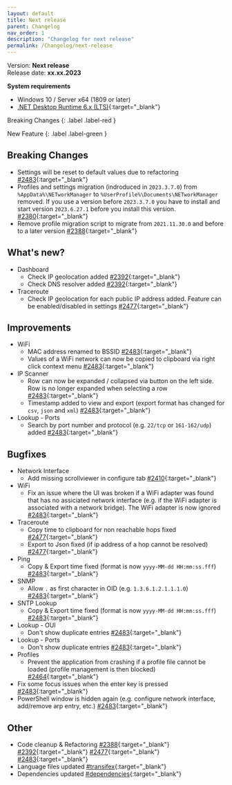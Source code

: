 ```yaml
---
layout: default
title: Next release
parent: Changelog
nav_order: 1
description: "Changelog for next release"
permalink: /Changelog/next-release
---
```


Version: **Next release** <br />
Release date: **xx.xx.2023**

**System requirements**

- Windows 10 / Server x64 (1809 or later)
- [.NET Desktop Runtime 6.x (LTS)](https://dotnet.microsoft.com/download/dotnet/6.0){:target="\_blank"}

Breaking Changes
{: .label .label-red }

New Feature
{: .label .label-green }

## Breaking Changes

- Settings will be reset to default values due to refactoring [#2483](https://github.com/BornToBeRoot/NETworkManager/pull/2483){:target="\_blank"}
- Profiles and settings migration (indroduced in `2023.3.7.0`) from `%AppData%\NETworkManager` to `%UserProfile%\Documents\NETworkManager` removed. If you use a version before `2023.3.7.0` you have to install and start version `2023.6.27.1` before you install this version. [#2380](https://github.com/BornToBeRoot/NETworkManager/pull/2380){:target="\_blank"}
- Remove profile migration script to migrate from `2021.11.30.0` and before to a later version [#2388](https://github.com/BornToBeRoot/NETworkManager/pull/2388){:target="\_blank"}

## What's new?

- Dashboard
  - Check IP geolocation added [#2392](https://github.com/BornToBeRoot/NETworkManager/pull/2392){:target="\_blank"}
  - Check DNS resolver added [#2392](https://github.com/BornToBeRoot/NETworkManager/pull/2392){:target="\_blank"}
- Traceroute
  - Check IP geolocation for each public IP address added. Feature can be enabled/disabled in settings [#2477](https://github.com/BornToBeRoot/NETworkManager/pull/2477){:target="\_blank"}

## Improvements

- WiFi
  - MAC address renamed to BSSID [#2483](https://github.com/BornToBeRoot/NETworkManager/pull/2483){:target="\_blank"}
  - Values of a WiFi network can now be copied to clipboard via right click context menu [#2483](https://github.com/BornToBeRoot/NETworkManager/pull/2483){:target="\_blank"}
- IP Scanner
  - Row can now be expanded / collapsed via button on the left side. Row is no longer expanded when selecting a row [#2483](https://github.com/BornToBeRoot/NETworkManager/pull/2483){:target="\_blank"}
  - Timestamp added to view and export (export format has changed for `csv`, `json` and `xml`) [#2483](https://github.com/BornToBeRoot/NETworkManager/pull/2483){:target="\_blank"}
- Lookup - Ports
  - Search by port number and protocol (e.g. `22/tcp` or `161-162/udp`) added [#2483](https://github.com/BornToBeRoot/NETworkManager/pull/2483){:target="\_blank"}

## Bugfixes

- Network Interface
  - Add missing scrollviewer in configure tab [#2410](https://github.com/BornToBeRoot/NETworkManager/pull/2410){:target="\_blank"}
- WiFi
  - Fix an issue where the UI was broken if a WiFi adapter was found that has no assiciated network interface (e.g. if the WiFi adapter is associated with a network bridge). The WiFi adapter is now ignored [#2483](https://github.com/BornToBeRoot/NETworkManager/pull/2483){:target="\_blank"}
- Traceroute
  - Copy time to clipboard for non reachable hops fixed [#2477](https://github.com/BornToBeRoot/NETworkManager/pull/2477){:target="\_blank"}
  - Export to Json fixed (if ip address of a hop cannot be resolved) [#2477](https://github.com/BornToBeRoot/NETworkManager/pull/2477){:target="\_blank"}
- Ping
  - Copy & Export time fixed (format is now `yyyy-MM-dd HH:mm:ss.fff`) [#2483](https://github.com/BornToBeRoot/NETworkManager/pull/2483){:target="\_blank"}
- SNMP
  - Allow `.` as first character in OID (e.g. `1.3.6.1.2.1.1.1.0`) [#2483](https://github.com/BornToBeRoot/NETworkManager/pull/2483){:target="\_blank"}
- SNTP Lookup
  - Copy & Export time fixed (format is now `yyyy-MM-dd HH:mm:ss.fff`) [#2483](https://github.com/BornToBeRoot/NETworkManager/pull/2483){:target="\_blank"}
- Lookup - OUI
  - Don't show duplicate entries [#2483](https://github.com/BornToBeRoot/NETworkManager/pull/2483){:target="\_blank"}
- Lookup - Ports  
  - Don't show duplicate entries [#2483](https://github.com/BornToBeRoot/NETworkManager/pull/2483){:target="\_blank"}
- Profiles
  - Prevent the application from crashing if a profile file cannot be loaded (profile management is then blocked) [#2464](https://github.com/BornToBeRoot/NETworkManager/pull/2464){:target="\_blank"}
- Fix some focus issues when the enter key is pressed [#2483](https://github.com/BornToBeRoot/NETworkManager/pull/2483){:target="\_blank"}
- PowerShell window is hidden again (e.g. configure network interface, add/remove arp entry, etc.) [#2483](https://github.com/BornToBeRoot/NETworkManager/pull/2483){:target="\_blank"}

## Other

- Code cleanup & Refactoring [#2388](https://github.com/BornToBeRoot/NETworkManager/pull/2388){:target="\_blank"} [#2392](https://github.com/BornToBeRoot/NETworkManager/pull/2392){:target="\_blank"} [#2477](https://github.com/BornToBeRoot/NETworkManager/pull/2477){:target="\_blank"} [#2483](https://github.com/BornToBeRoot/NETworkManager/pull/2483){:target="\_blank"}
- Language files updated [#transifex](https://github.com/BornToBeRoot/NETworkManager/pulls?q=author%3Aapp%2Ftransifex-integration){:target="\_blank"}
- Dependencies updated [#dependencies](https://github.com/BornToBeRoot/NETworkManager/pulls?q=author%3Aapp%2Fdependabot){:target="\_blank"}
